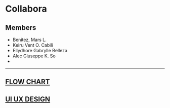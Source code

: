 # Collabora

## Members
- Benitez, Mars L.
- Keiru Vent O. Cabili
- Ellydhore Gabrylle Belleza
- Alec Giuseppe K. So
- 
***
[FLOW CHART]([https://online.visual-paradigm.com/share.jsp?id=323735393232392d34#diagram:workspace=sbrqepbv&proj=0&id=4](https://www.figma.com/design/h7Bbh2dS6MwSsTeyBIovbh/CollaboraFlowChart?node-id=0-1&node-type=canvas&t=yA4M829uY4imfZim-0))
---
[UI UX DESIGN]()
---
